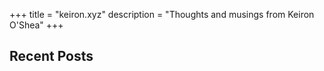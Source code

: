 +++
title = "keiron.xyz"
description = "Thoughts and musings from Keiron O'Shea"
+++


## Recent Posts